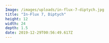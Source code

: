 ```yaml
---
Image: /images/uploads/in-flux-7-diptych.jpg
title: "In-Flux 7, Diptych"
height: 12
width: 24
depth: 1.5
date: 2019-12-29T00:56:49.617Z
---
```

